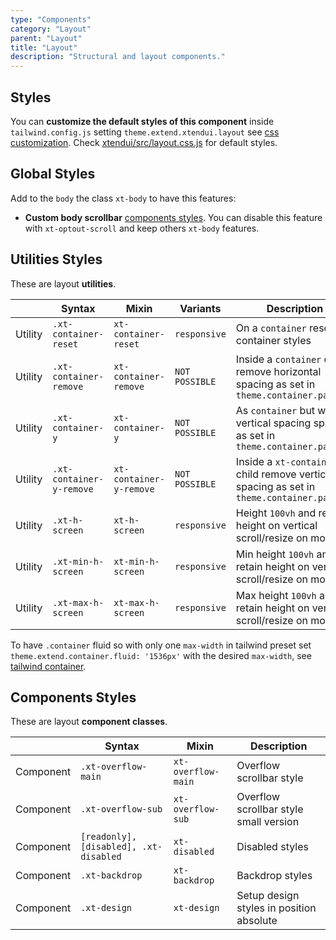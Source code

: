 ```yaml
---
type: "Components"
category: "Layout"
parent: "Layout"
title: "Layout"
description: "Structural and layout components."
---
```


## Styles

You can **customize the default styles of this component** inside `tailwind.config.js` setting `theme.extend.xtendui.layout` see [css customization](/components/css#customization). Check [xtendui/src/layout.css.js](https://github.com/xtendui/xtendui/blob/beta/src/layout.css.js) for default styles.

## Global Styles

Add to the `body` the class `xt-body` to have this features:

* **Custom body scrollbar** [components styles](/components/layout#components-styles). You can disable this feature with `xt-optout-scroll` and keep others `xt-body` features.

## Utilities Styles

These are layout **utilities**.

<div class="xt-overflow-sub overflow-y-hidden overflow-x-scroll my-5 xt-my-auto w-full">

|                      | Syntax                          | Mixin            | Variants               | Description                   |
| ----------------------- | ----------------------------------------- | -----------------------------| ----------------------------- | ----------------------------- |
| Utility                  | `.xt-container-reset`       | `xt-container-reset`                | `responsive`                | On a `container` reset container styles            |
| Utility                  | `.xt-container-remove`       | `xt-container-remove`                | `NOT POSSIBLE`                | Inside a `container` child remove horizontal spacing as set in `theme.container.padding`             |
| Utility                  | `.xt-container-y`       | `xt-container-y`                | `NOT POSSIBLE`                | As `container` but with vertical spacing spacing as set in `theme.container.padding`             |
| Utility                  | `.xt-container-y-remove`       | `xt-container-y-remove`                | `NOT POSSIBLE`                | Inside a `xt-container-y` child remove vertical spacing as set in `theme.container.padding`             |
| Utility                  | `.xt-h-screen`       | `xt-h-screen`                | `responsive`                | Height `100vh` and retain height on vertical scroll/resize on mobile           |
| Utility                  | `.xt-min-h-screen`       | `xt-min-h-screen`                | `responsive`                | Min height `100vh` and retain height on vertical scroll/resize on mobile           |
| Utility                  | `.xt-max-h-screen`       | `xt-max-h-screen`                | `responsive`                | Max height `100vh` and retain height on vertical scroll/resize on mobile           |

</div>

To have `.container` fluid so with only one `max-width` in tailwind preset set `theme.extend.container.fluid: '1536px'` with the desired `max-width`, see [tailwind container](https://tailwindcss.com/docs/container).

## Components Styles

These are layout **component classes**.

<div class="xt-overflow-sub overflow-y-hidden overflow-x-scroll my-5 xt-my-auto w-full">

|               | Syntax                          | Mixin               | Description                   |
| ----------------------- | ----------------------------------------- | ----------------------------- | ----------------------------- |
| Component                  | `.xt-overflow-main`                     | `xt-overflow-main`                | Overflow scrollbar style            |
| Component                  | `.xt-overflow-sub`                     | `xt-overflow-sub`                | Overflow scrollbar style small version            |
| Component                  | `[readonly], [disabled], .xt-disabled`                     | `xt-disabled`                | Disabled styles            |
| Component                  | `.xt-backdrop`                     | `xt-backdrop`                | Backdrop styles            |
| Component                  | `.xt-design`                     | `xt-design`                | Setup design styles in position absolute            |

</div>
